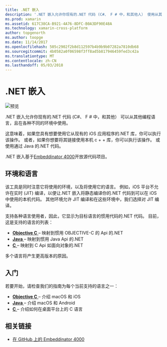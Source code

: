 ```yaml
---
title: .NET 嵌入
description: '.NET 嵌入允许你现有的.NET 代码 (C#、 F # 中，和其他人） 使用从其他编程语言'
ms.prod: xamarin
ms.assetid: 617C38CA-B921-4A76-8DFC-B0A3DF90E48A
ms.technology: xamarin-cross-platform
author: topgenorth
ms.author: toopge
ms.date: 11/14/2017
ms.openlocfilehash: 505c2902f2b8d112597b4b9b9b07282a7810db68
ms.sourcegitcommit: 4b0582a0f06598f3ff8ad5b817946459fed3c42a
ms.translationtype: MT
ms.contentlocale: zh-CN
ms.lasthandoff: 05/03/2018
---
```

# <a name="net-embedding"></a>.NET 嵌入

![预览](~/media/shared/preview.png)

.NET 嵌入允许你现有的.NET 代码 (C#、 F # 中，和其他） 可以从其他编程语言，且在各种不同的环境中使用。

这意味着，如果您具有想要使用它从现有的 iOS 应用程序的.NET 库，你可以执行该操作。   或者，如果你想要将其链接使用本机 c + + 库，你可以执行该操作。   或使用通过 Java 的.NET 代码。

.NET 嵌入基于[Embeddinator 4000](https://github.com/mono/Embeddinator-4000)开放源代码项目。

## <a name="environments-and-languages"></a>环境和语言

该工具是同时注意它将使用的环境，以及将使用它的语言。   例如，iOS 平台不允许在实时 (JIT) 编译，以便让.NET 嵌入将静态编译你的.NET 代码到可以在 iOS 中使用的本机代码。  其他环境允许 JIT 编译和在这些环境中，我们选择对 JIT 编译。

支持各种语言使用者，因此，它显示为目标语言的惯用代码的.NET 代码。   目前，这是支持的语言的列表：

- [**Objective C** ](objective-c/index.md) – 映射到惯用 OBJECTIVE-C 的 Api 的.NET
- [**Java** ](android/index.md) – 映射到惯用 Java Api 的.NET
- [**C** ](get-started/c.md) – 映射到 C Api 如面向对象的.NET

多个语言将产生更高版本的原因。

## <a name="getting-started"></a>入门

若要开始，请检查我们的指南为每个当前支持的语言之一：

- [**Objective C** ](get-started/objective-c/index.md) – 介绍 macOS 和 iOS
- [**Java** ](get-started/java/index.md) – 介绍 macOS 和 Android
- [**C** ](get-started/c.md) – 介绍如何在桌面平台上的 C 语言

## <a name="related-links"></a>相关链接

- [在 GitHub 上的 Embeddinator 4000](https://github.com/mono/Embeddinator-4000)
